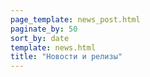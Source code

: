 ```yaml
---
page_template: news_post.html
paginate_by: 50
sort_by: date
template: news.html
title: "Новости и релизы"
---
```

